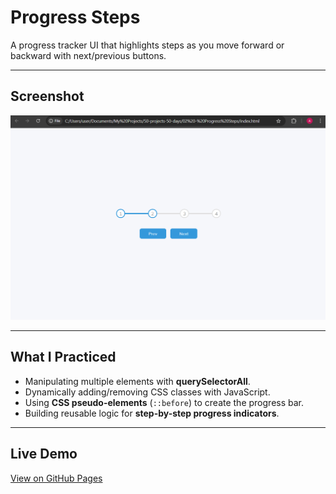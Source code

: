 # Progress Steps

A progress tracker UI that highlights steps as you move forward or backward with next/previous buttons.

---

## Screenshot

![Progress Steps Screenshot](images/screenshot.png)

---

## What I Practiced

- Manipulating multiple elements with **querySelectorAll**.
- Dynamically adding/removing CSS classes with JavaScript.
- Using **CSS pseudo-elements** (`::before`) to create the progress bar.
- Building reusable logic for **step-by-step progress indicators**.

---

## Live Demo

[View on GitHub Pages](https://Augusta08.github.io/50-projects-50-days/02-progress-steps)
